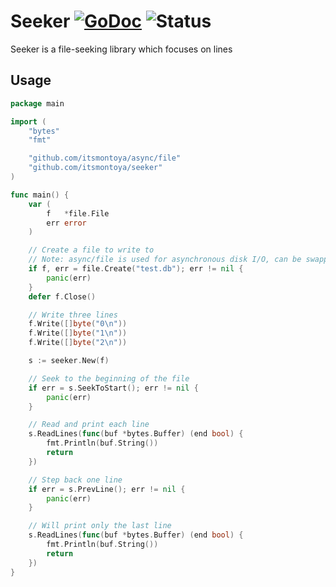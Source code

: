 # Seeker [![GoDoc](https://godoc.org/github.com/itsmontoya/seeker?status.svg)](https://godoc.org/github.com/itsmontoya/seeker) ![Status](https://img.shields.io/badge/status-beta-yellow.svg)

Seeker is a file-seeking library which focuses on lines

## Usage
``` go
package main

import (
	"bytes"
	"fmt"

	"github.com/itsmontoya/async/file"
	"github.com/itsmontoya/seeker"
)

func main() {
	var (
		f   *file.File
		err error
	)

	// Create a file to write to
	// Note: async/file is used for asynchronous disk I/O, can be swapped with os.File
	if f, err = file.Create("test.db"); err != nil {
		panic(err)
	}
	defer f.Close()

	// Write three lines
	f.Write([]byte("0\n"))
	f.Write([]byte("1\n"))
	f.Write([]byte("2\n"))

	s := seeker.New(f)

	// Seek to the beginning of the file
	if err = s.SeekToStart(); err != nil {
		panic(err)
	}

	// Read and print each line
	s.ReadLines(func(buf *bytes.Buffer) (end bool) {
		fmt.Println(buf.String())
		return
	})

	// Step back one line
	if err = s.PrevLine(); err != nil {
		panic(err)
	}

	// Will print only the last line
	s.ReadLines(func(buf *bytes.Buffer) (end bool) {
		fmt.Println(buf.String())
		return
	})
}
```
